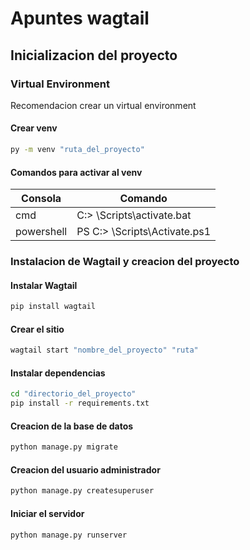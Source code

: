 # Apuntes wagtail

## Inicializacion del proyecto

### Virtual Environment
Recomendacion crear un virtual environment

#### Crear venv
```bash
py -m venv "ruta_del_proyecto"
```
#### Comandos para activar al venv
| Consola    | Comando                             |
| ---------- | ----------------------------------- |
| cmd        | C:\> <venv>\Scripts\activate.bat    |
| powershell | PS C:\> <venv>\Scripts\Activate.ps1 |

### Instalacion de Wagtail y creacion del proyecto

#### Instalar Wagtail
```bash
pip install wagtail
```

#### Crear el sitio
```bash
wagtail start "nombre_del_proyecto" "ruta"
```

#### Instalar dependencias
```bash
cd "directorio_del_proyecto"
pip install -r requirements.txt
```

#### Creacion de la base de datos
```bash
python manage.py migrate
```

#### Creacion del usuario administrador
```bash
python manage.py createsuperuser
```

#### Iniciar el servidor
```bash
python manage.py runserver
```










